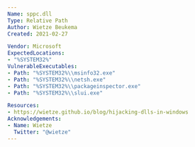 ```yaml
---
Name: sppc.dll
Type: Relative Path
Author: Wietze Beukema
Created: 2021-02-27

Vendor: Microsoft
ExpectedLocations:
- "%SYSTEM32%"
VulnerableExecutables:
- Path: "%SYSTEM32%\\msinfo32.exe"
- Path: "%SYSTEM32%\\netsh.exe"
- Path: "%SYSTEM32%\\packageinspector.exe"
- Path: "%SYSTEM32%\\slui.exe"

Resources:
- https://wietze.github.io/blog/hijacking-dlls-in-windows
Acknowledgements:
- Name: Wietze
  Twitter: "@wietze"
---
```

